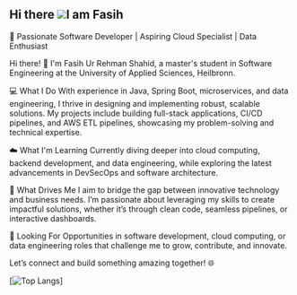 ## Hi there ![](https://user-images.githubusercontent.com/18350557/176309783-0785949b-9127-417c-8b55-ab5a4333674e.gif)I am Fasih

🚀 Passionate Software Developer | Aspiring Cloud Specialist | Data Enthusiast

Hi there! 👋 I'm Fasih Ur Rehman Shahid, a master's student in Software Engineering at the University of Applied Sciences, Heilbronn.

💻 What I Do
With experience in Java, Spring Boot, microservices, and data engineering, I thrive in designing and implementing robust, scalable solutions. My projects include building full-stack applications, CI/CD pipelines, and AWS ETL pipelines, showcasing my problem-solving and technical expertise.

☁️ What I'm Learning
Currently diving deeper into cloud computing, backend development, and data engineering, while exploring the latest advancements in DevSecOps and software architecture.

🌟 What Drives Me
I aim to bridge the gap between innovative technology and business needs. I’m passionate about leveraging my skills to create impactful solutions, whether it’s through clean code, seamless pipelines, or interactive dashboards.

🎯 Looking For
Opportunities in software development, cloud computing, or data engineering roles that challenge me to grow, contribute, and innovate.

Let’s connect and build something amazing together! 🌐

[![Top Langs](https://github-readme-stats.vercel.app/api/top-langs/?username=fasih6&layout=compact&langs_count=15)]


<!--
**fasih6/fasih6** is a ✨ _special_ ✨ repository because its `README.md` (this file) appears on your GitHub profile.

Here are some ideas to get you started:

- 🔭 I’m currently working on ...
- 🌱 I’m currently learning ...
- 👯 I’m looking to collaborate on ...
- 🤔 I’m looking for help with ...
- 💬 Ask me about ...
- 📫 How to reach me: ...
- 😄 Pronouns: ...
- ⚡ Fun fact: ...
-->
